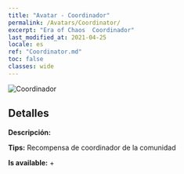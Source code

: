 ```yaml
---
title: "Avatar - Coordinador"
permalink: /Avatars/Coordinator/
excerpt: "Era of Chaos  Coordinador"
last_modified_at: 2021-04-25
locale: es
ref: "Coordinator.md"
toc: false
classes: wide
---
```

 ![Coordinador](/images/a/avatarFrame_15.png)

## Detalles

 **Descripción:**  

 **Tips:** Recompensa de coordinador de la comunidad 

 **Is available:**  + 

